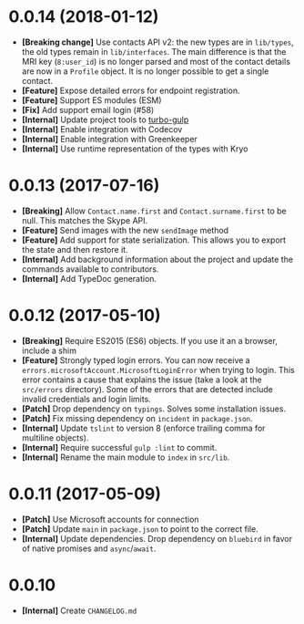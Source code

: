 # 0.0.14 (2018-01-12)

- **[Breaking change]** Use contacts API v2: the new types are in `lib/types`, the old types
    remain in `lib/interfaces`. The main difference is that the MRI key (`8:user_id`) is no longer
    parsed and most of the contact details are now in a `Profile` object.
    It is no longer possible to get a single contact.
- **[Feature]** Expose detailed errors for endpoint registration.
- **[Feature]** Support ES modules (ESM)
- **[Fix]** Add support email login (#58)
- **[Internal]** Update project tools to [turbo-gulp](https://www.npmjs.com/package/turbo-gulp)
- **[Internal]** Enable integration with Codecov
- **[Internal]** Enable integration with Greenkeeper
- **[Internal]** Use runtime representation of the types with Kryo

# 0.0.13 (2017-07-16)

- **[Breaking]** Allow `Contact.name.first` and `Contact.surname.first` to be null. This matches the Skype
  API.
- **[Feature]** Send images with the new `sendImage` method
- **[Feature]** Add support for state serialization. This allows you to export the state and then restore it.
- **[Internal]** Add background information about the project and update the commands available to contributors.
- **[Internal]** Add TypeDoc generation.

# 0.0.12 (2017-05-10)

- **[Breaking]** Require ES2015 (ES6) objects. If you use it an a browser, include a shim
- **[Feature]** Strongly typed login errors. You can now receive a
  `errors.microsoftAccount.MicrosoftLoginError` when trying to login. This error contains a cause
  that explains the issue (take a look at the `src/errors` directory). Some of the
  errors that are detected include invalid credentials and login limits.
- **[Patch]** Drop dependency on `typings`. Solves some installation issues.
- **[Patch]** Fix missing dependency on `incident` in `package.json`.
- **[Internal]** Update `tslint` to version 8 (enforce trailing comma for multiline objects).
- **[Internal]** Require successful `gulp :lint` to commit.
- **[Internal]** Rename the main module to `index` in `src/lib`.

# 0.0.11 (2017-05-09)

- **[Patch]** Use Microsoft accounts for connection
- **[Patch]** Update `main` in `package.json` to point to the correct file.
- **[Internal]** Update dependencies. Drop dependency on `bluebird` in favor of
  native promises and `async`/`await`.

# 0.0.10

- **[Internal]** Create `CHANGELOG.md`

